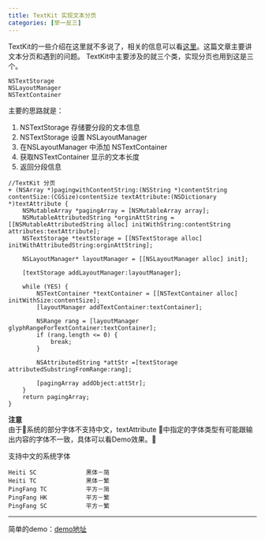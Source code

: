 ```yaml
---
title: TextKit 实现文本分页
categories: [举一反三]
---
```



TextKit的一些介绍在这里就不多说了，相关的信息可以看[这里](http://www.cocoachina.com/industry/20131126/7417.html)。这篇文章主要讲文本分页和遇到的问题。
TextKit中主要涉及的就三个类，实现分页也用到这是三个。

```objective_c
NSTextStorage                
NSLayoutManager            
NSTextContainer              
```
主要的思路就是：
1. NSTextStorage 存储要分段的文本信息
2. NSTextStorage 设置 NSLayoutManager
3. 在NSLayoutManager 中添加 NSTextContainer
4. 获取NSTextContainer 显示的文本长度
5. 返回分段信息

```objective_c
//TextKit 分页
+ (NSArray *)pagingwithContentString:(NSString *)contentString contentSize:(CGSize)contentSize textAttribute:(NSDictionary *)textAttribute {
    NSMutableArray *pagingArray = [NSMutableArray array];
    NSMutableAttributedString *orginAttString = [[NSMutableAttributedString alloc] initWithString:contentString attributes:textAttribute];
    NSTextStorage *textStorage = [[NSTextStorage alloc] initWithAttributedString:orginAttString];
    
    NSLayoutManager* layoutManager = [[NSLayoutManager alloc] init];
    
    [textStorage addLayoutManager:layoutManager];
    
    while (YES) {
        NSTextContainer *textContainer = [[NSTextContainer alloc] initWithSize:contentSize];
        [layoutManager addTextContainer:textContainer];

        NSRange rang = [layoutManager glyphRangeForTextContainer:textContainer];
        if (rang.length <= 0) {
            break;
        }
        
        NSAttributedString *attStr =[textStorage attributedSubstringFromRange:rang];
        
        [pagingArray addObject:attStr];
    }
    return pagingArray;
}
```

**注意**  
由于系统的部分字体不支持中文，textAttribute 中指定的字体类型有可能跟输出内容的字体不一致，具体可以看Demo效果。

支持中文的系统字体
```
Heiti SC              黑体－简
Heiti TC              黑体－繁
PingFang TC           平方－简
PingFang HK           平方－繁
PingFang SC           平方－繁
```

---

简单的demo：[demo地址](https://github.com/DullDevil/PagingText)

